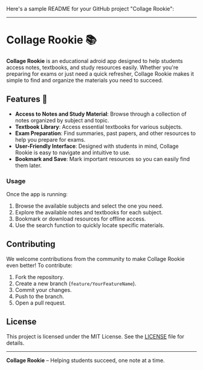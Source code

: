 Here's a sample README for your GitHub project "Collage Rookie":

---

# Collage Rookie 📚

**Collage Rookie** is an educational adroid app designed to help students access notes, textbooks, and study resources easily. Whether you're preparing for exams or just need a quick refresher, Collage Rookie makes it simple to find and organize the materials you need to succeed.

## Features 🚀

- **Access to Notes and Study Material**: Browse through a collection of notes organized by subject and topic.
- **Textbook Library**: Access essential textbooks for various subjects.
- **Exam Preparation**: Find summaries, past papers, and other resources to help you prepare for exams.
- **User-Friendly Interface**: Designed with students in mind, Collage Rookie is easy to navigate and intuitive to use.
- **Bookmark and Save**: Mark important resources so you can easily find them later.


### Usage

Once the app is running:

1. Browse the available subjects and select the one you need.
2. Explore the available notes and textbooks for each subject.
3. Bookmark or download resources for offline access.
4. Use the search function to quickly locate specific materials.

## Contributing

We welcome contributions from the community to make Collage Rookie even better! To contribute:

1. Fork the repository.
2. Create a new branch (`feature/YourFeatureName`).
3. Commit your changes.
4. Push to the branch.
5. Open a pull request.

## License

This project is licensed under the MIT License. See the [LICENSE](LICENSE) file for details.

---

**Collage Rookie** – Helping students succeed, one note at a time.
